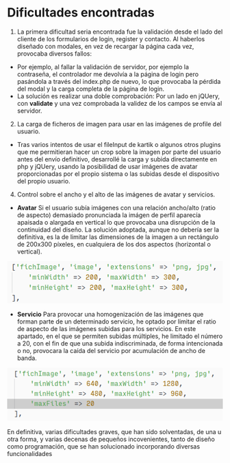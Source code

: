 # Dificultades encontradas

1. La primera dificultad seria encontrada fue la validación desde el lado del cliente de los formularios de login, register y contacto. Al haberlos diseñado con modales, en vez de recargar la página cada vez, provocaba diversos fallos:
* Por ejemplo, al fallar la validación de servidor, por ejemplo la contraseña, el controlador me devolvía a la página de login pero pasándola a través del index.php de nuevo, lo que provocaba la pérdida del modal y la carga completa de la página de login.
* La solución es realizar una doble comprobación: Por un lado en jQUery, con **validate** y una vez comprobada la validez de los campos se envía al servidor.

2. La carga de ficheros de imagen para usar en las imágenes de profile del usuario.
* Tras varios intentos de usar el fileInput de kartik o algunos otros plugins que me permitieran hacer un crop sobre la imagen por parte del usuario antes del envío definitivo, desarrollé la carga y subida directamente en php y jQUery, usando la posibilidad de usar imágenes de avatar proporcionadas por el propio sistema  o las subidas desde el dispositivo del propio usuario. 

4. Control sobre el ancho y el alto de las imágenes de avatar y servicios.
* **Avatar** Si el usuario subía imágenes con una relación ancho/alto (ratio de aspecto) demasiado pronunciada la imágen de perfil aparecía apaisada o alargada en vertical lo que provocaba una disrupción de la continuidad del diseño. La solución adoptada, aunque no debería ser la definitiva, es la de limitar las dimensiones de la imagen a un rectángulo de 200x300 píxeles, en cualquiera de los dos aspectos (horizontal o vertical).

![Imagen avatar](https://github.com/hftomler/chipionacity/blob/master/backend/web/imagenes/imgGuia/dimensImgAva.png?raw=true)

* **Servicio** Para provocar una homogenización de las imágenes que forman parte de un determinado servicio, he optado por limitar el ratio de aspecto de las imágenes subidas para los servicios. En este apartado, en el que se permiten subidas múltiples, he limitado el número a 20, con el fin de que una subida indiscriminada, de forma intencionada o no, provocara la caída del servicio por acumulación de ancho de banda.

![Imagen avatar](https://github.com/hftomler/chipionacity/blob/master/backend/web/imagenes/imgGuia/dimensImgServ.png?raw=true)


En definitiva, varias dificultades graves, que han sido solventadas, de una u otra forma, y varias decenas de pequeños incovenientes, tanto de diseño como programación, que se han solucionado incorporando diversas funcionalidades

